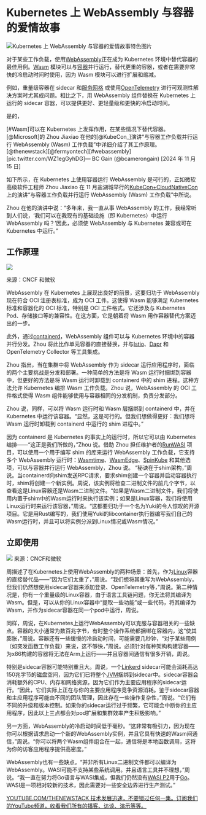 # Kubernetes 上 WebAssembly 与容器的爱情故事

![Kubernetes 上 WebAssembly 与容器的爱情故事特色图片](https://cdn.thenewstack.io/media/2025/01/a44c06b5-freestocks-r_ov6smbbyk-unsplash-1-1024x683.jpg)

对于某些工作负载，使用[WebAssembly](https://thenewstack.io/webassembly/)正在成为 Kubernetes 环境中替代容器的最佳用例。[Wasm](https://thenewstack.io/what-makes-wasm-different/) 模块可以与[容器](https://thenewstack.io/containers/)并行运行，替代更重的容器，或者在需要非常快的冷启动时间时使用，因为 Wasm 模块可以进行扩展和缩减。

例如，重量级容器在 sidecar 和[服务网格](https://thenewstack.io/service-mesh/) 或使用[OpenTelemetry](https://thenewstack.io/honeycomb-ios-austin-parker-opentelemetry-in-depth/) 进行可观测性解决方案时尤其成问题。相比之下，用 WebAssembly 组件替换在 Kubernetes 上运行的 sidecar 容器，可以提供更好、更轻量级和更快的冷启动时间。

是的，

[#Wasm]可以在 Kubernetes 上发挥作用，在某些情况下替代容器。[@Microsoft]的 Zhou Jiaxiao 在他的[@KubeCon_]演讲“与容器工作负载并行运行 WebAssembly (Wasm) 工作负载”中详细介绍了其工作原理。[@thenewstack][@fermyontech][#webassembly][pic.twitter.com/WZ1egGyhDG]— BC Gain (@bcamerongain) [2024 年 11 月 15 日]

如下所示，在 Kubernetes 上使用容器运行 WebAssembly 是可行的，正如微软高级软件工程师 Zhou Jiaxiao 在 11 月盐湖城举行的[KubeCon+CloudNativeCon](https://events.linuxfoundation.org/kubecon-cloudnativecon-north-america/) 上的演讲“与容器工作负载并行运行 WebAssembly (Wasm) 工作负载”中所说。

Zhou 在他的演讲中说：“多年来，我一直从事 WebAssembly 的工作，我经常听到人们说，‘我们可以在我现有的基础设施（即 Kubernetes）中运行 WebAssembly 吗？’因此，必须使 WebAssembly 与 Kubernetes 兼容或可在 Kubernetes 中运行。”

## 工作原理

![](https://cdn.thenewstack.io/media/2025/01/a013277e-capture-decran-2025-01-06-175647-1024x403.png)

来源：CNCF 和微软

WebAssembly 在 Kubernetes 上展现出良好的前景，这要归功于 WebAssembly 现在符合 OCI 注册表标准，成为 OCI 工件。这使得 Wasm 能够满足 Kubernetes 标准和容器化的 OCI 标准，特别是 OCI 工件格式。它还涉及与 Kubernetes Pod、存储接口等的兼容性。在这方面，它是朝着将 Wasm 用作容器替代方案迈出的一步。

此外，通过[containerd](https://thenewstack.io/azure-kubernetes-service-replaces-docker-with-containerd/)，WebAssembly 组件可以与 Kubernetes 环境中的容器并行分发。Zhou 将此比作单元容器的直接替换，并与[Istio](https://thenewstack.io/istio-1-23-drops-the-sidecars-for-a-simpler-ambient-mesh/)、[Dapr](https://thenewstack.io/dapr-create-applications-faster-with-standardized-apis/) 和 OpenTelemetry Collector 等工具集成。

Zhou 指出，当在集群中将 WebAssembly 作为 sidecar 运行应用程序时，面临的两个主要挑战是分发和部署。一种简单的方法是将 Wasm 运行时捆绑到容器中，但更好的方法是将 Wasm 运行时卸载到 containerd 中的 shim 进程。这种方法允许 Kubernetes 编排 Wasm 工作负载。Zhou 说，WebAssembly 的 OCI 工件格式使得 Wasm 组件能够使用与容器相同的分发机制，负责分发部分。

Zhou 说，同样，可以将 Wasm 运行时和 Wasm 层捆绑到 containerd 中，并在 Kubernetes 中运行该容器。“显然，这是可行的。但我们想做得更好：我们想将 Wasm 运行时卸载到 containerd 中运行的 shim 进程中。”

因为 containerd 是 Kubernetes 的事实上的运行时，所以它可以由 Kubernetes 编排——“这正是我们所做的，”Zhou 说。借助 Zhou 担任维护者的[RunWASI](https://github.com/containerd/runwasi) 项目，可以使用一个用于编写 shim 的库来运行 WebAssembly 工作负载，它支持多个 WebAssembly 运行时：[Wasmtime](https://thenewstack.io/webassemblys-wasmtime-1-0-revamps-security-performance/)、[WasmEdge](https://thenewstack.io/demos-deploying-llms-with-wasmedge/)、[SpinKube](https://thenewstack.io/how-to-build-serverless-webassembly-apps-with-spinkube/) 和其他选项，可以与容器并行运行 WebAssembly，Zhou 说。
“秘诀在于shim架构，”周说。当containerd向shim发送RPC请求，要求shim创建一个容器并启动容器执行时，shim将创建一个新实例。周说，该实例将检查二进制文件的前几个字节，以查看这是Linux容器还是Wasm二进制文件。“如果是Wasm二进制文件，我们将使用内置于shim中的Wasm运行时来执行该实例；如果是Linux容器，我们将使用Linux运行时来运行该容器，”周说。“这都要归功于一个名为Yuki的令人惊叹的开源项目。它是用Rust编写的，我们使用Yuki的libcontainer执行器编写我们自己的Wasm运行时，并且可以将实例分派到Linux情况或Wasm情况。”

## 立即使用
![](https://cdn.thenewstack.io/media/2025/01/34e031ad-capture-decran-2025-01-02-182357-1024x224.png)
来源：CNCF和微软

周描述了在Kubernetes上使用WebAssembly的两种场景：首先，作为[Linux](https://thenewstack.io/steve-langasek-one-of-ubuntu-linuxs-leading-lights-has-died/)容器的直接替代品——“因为它们太重了，”周说。“我们想将其重写为WebAssembly，但我们仍然想使用sidecar容器来添加登录、OpenTelemetry等，”周说。第二种情况是，你有一个重量级的Linux容器，由于语言工具链问题，你无法将其编译为Wasm。但是，可以从你的Linux容器中“提取一些功能”或一些代码，将其编译为Wasm，并作为sidecar容器在同一个pod中运行，周说。

同样，周说，在Kubernetes上运行WebAssembly可以克服与容器相关的一些缺点。容器的大小通常为数百兆字节，有时整个操作系统都捆绑在容器内，这“使其膨胀，”周说。容器还有一些缓慢的冷启动时间，可能需要几秒钟，“对于某些用例（如突发函数工作负载）来说，这不够快，”周说。必须针对每种架构构建容器——为x86构建的容器将无法在Arm上运行——并且容器间通信有很多开销，周说。

特别是sidecar容器可能特别重且大。周说，一个[Linkerd](https://thenewstack.io/some-linkerd-users-must-pay-fear-and-anger-explained/) sidecar可能会消耗高达150兆字节的磁盘空间，因为它们已将整个[JVM](https://thenewstack.io/chicory-write-to-webassembly-overcome-jvm-shortcomings/)捆绑到sidecar中。sidecar容器会消耗额外的CPU、内存和网络资源，因为它们作为主要应用程序的sidecar运行。“因此，它们实际上正在与你的主要应用程序竞争资源消耗。鉴于sidecar容器和主应用程序可能由不同的团队管理，因此存在一些操作复杂性，”周说。“它们有不同的升级和版本控制。如果你的sidecar运行过于频繁，它可能会中断你的主应用程序，因此以上三点都会对pod扩展和集群效率产生积极影响。”

另一方面，WebAssembly的冷启动时间低于毫秒。“这非常有吸引力，因为现在你可以根据请求启动一个新的WebAssembly实例，并且它具有快速的Wasm间通信，”周说。“你可以将两个Wasm组件组合在一起，通信将是本地函数调用，这将为你的访客应用程序提供高密度。”

WebAssembly也有一些缺点。“并非所有Linux二进制文件都可以编译为WebAssembly。WASI可能不支持某些系统调用。并且语言工具并不理想，”周说。“我一直在努力将Go语言与WASI集成，但我们仍然没有[WASI P2](https://github.com/WebAssembly/WASI/blob/main/wasip2/README.md)用于[Go](https://thenewstack.io/golang-how-to-use-the-go-install-command/)。WASI是一项相对较新的技术，因此需要对一些安全边界进行生产测试。”

[YOUTUBE.COM/THENEWSTACK 技术发展迅速，不要错过任何一集。订阅我们的YouTube频道，收看我们所有的播客、访谈、演示等等。](https://youtube.com/thenewstack?sub_confirmation=1)